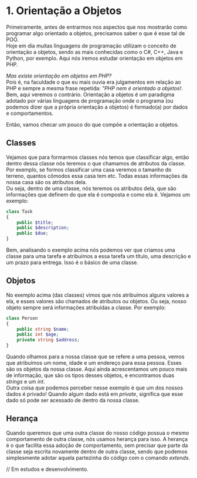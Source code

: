 # **1. Orientação a Objetos** 
Primeiramente, antes de entrarmos nos aspectos que nos mostrarão como programar algo orientado a objetos, precisamos saber o que é esse tal de POO.   
Hoje em dia muitas linguagens de programação utilizam o conceito de orientação a objetos, sendo as mais conhecidas como o C#, C++, Java e Python, por exemplo. Aqui nós iremos estudar orientação em objetos em PHP.   

*Mas existe orientação em objetos em PHP?*  
Pois é, na faculdade o que eu mais ouvia era julgamentos em relação ao PHP e sempre a mesma frase repetida: *"PHP nem é orientado a objetos!*. Bem, aqui veremos o contrário. Orientação a objetos é um paradigma adotado por várias linguagens de programação onde o programa (ou podemos dizer que a própria orientação a objetos) é formado(a) por dados e comportamentos.   

Então, vamos checar um pouco do que compõe a orientação a objetos.   

## **Classes** 
Vejamos que para formarmos classes nós temos que classificar algo, então dentro dessa classe nós teremos o que chamamos de atributos da classe. Por exemplo, se formos classificar uma casa veremos o tamanho do terreno, quantos cômodos essa casa tem etc. Todas essas informações da nossa casa são os atributos dela.  
Ou seja, dentro de uma classe, nós teremos os atributos dela, que são informações que definem do que ela é composta e como ela é. Vejamos um exemplo:  

``` php
class Task
{
    public $title;
    public $description;
    public $due;
}
```

Bem, analisando o exemplo acima nós podemos ver que criamos uma classe para uma tarefa e atribuímos a essa tarefa um título, uma descrição e um prazo para entrega.  Isso é o básico de uma classe.

## **Objetos**
No exemplo acima (das classes) vimos que nós atribuímos alguns valores a ela, e esses valores são chamados de atributos ou objetos. Ou seja, nosso objeto sempre será informações atribuídas a classe. Por exemplo:

``` php
class Person
{
    public string $name;
    public int $age;
    private string $address;
}
```

Quando olhamos para a nossa classe que se refere a uma pessoa, vemos que atribuímos um nome, idade e um endereço para essa pessoa. Esses são os objetos da nossa classe. Aqui ainda acrescentamos um pouco mais de informação, que são os tipos desses objetos, e encontramos duas *strings* e um *int*.  
Outra coisa que podemos perceber nesse exemplo é que um dos nossos dados é privado! Quando algum dado está em *private*, significa que esse dado só pode ser acessado de dentro da nossa classe.

## **Herança**
Quando queremos que uma outra classe do nosso código possua o mesmo comportamento de outra classe, nós usamos herança para isso. A herança é o que facilita essa adoção de comportamento, sem precisar que parte da classe seja escrita novamente dentro de outra classe, sendo que podemos simplesmente adotar aquela partezinha do código com o comando *extends*.  

// Em estudos e desenvolvimento.